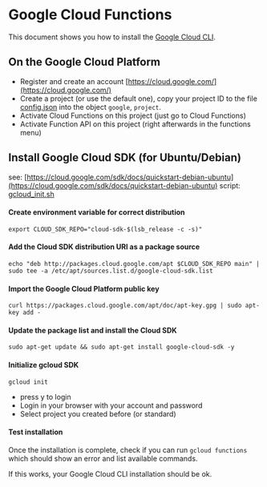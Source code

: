 # Google Cloud Functions

This document shows you how to install the [Google Cloud CLI](https://cloud.google.com/sdk/).

## On the Google Cloud Platform

 - Register and create an account [https://cloud.google.com/](https://cloud.google.com/)
 - Create a project (or use the default one), copy your project ID to the file [config.json](../main/config.json) into the object `google`, `project`.
 - Activate Cloud Functions on this project (just go to Cloud Functions)
 - Activate Function API on this project (right afterwards in the functions menu)

## Install Google Cloud SDK (for Ubuntu/Debian)

see: [https://cloud.google.com/sdk/docs/quickstart-debian-ubuntu](https://cloud.google.com/sdk/docs/quickstart-debian-ubuntu)
script: [gcloud_init.sh](gcloud_init.sh)

#### Create environment variable for correct distribution
`export CLOUD_SDK_REPO="cloud-sdk-$(lsb_release -c -s)"`

#### Add the Cloud SDK distribution URI as a package source
`echo "deb http://packages.cloud.google.com/apt $CLOUD_SDK_REPO main" | sudo tee -a /etc/apt/sources.list.d/google-cloud-sdk.list`

#### Import the Google Cloud Platform public key
`curl https://packages.cloud.google.com/apt/doc/apt-key.gpg | sudo apt-key add -`

#### Update the package list and install the Cloud SDK
`sudo apt-get update && sudo apt-get install google-cloud-sdk -y`

#### Initialize gcloud SDK

`gcloud init`

 - press y to login
 - Login in your browser with your account and password
 - Select project you created before (or standard)

#### Test installation

Once the installation is complete, check if you can run `gcloud functions` which should show an error and list available commands.

If this works, your Google Cloud CLI installation should be ok.
